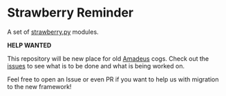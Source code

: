 # Strawberry Reminder

A set of [strawberry.py](https://github.com/strawberry-py) modules.

**HELP WANTED**

This repository will be new place for old [Amadeus](https://github.com/Czechbol/Amadeus) cogs. Check out the [issues](https://github.com/strawberry-py/strawberry-reminder/issues) to see what is to be done and what is being worked on.

Feel free to open an Issue or even PR if you want to help us with migration to the new framework!
